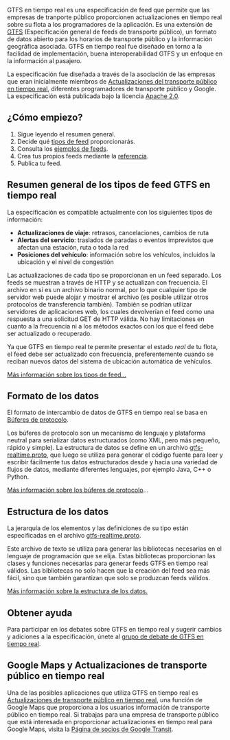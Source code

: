 GTFS en tiempo real es una especificación de feed que permite que las empresas de tranporte público proporcionen actualizaciones en tiempo real sobre su flota a los programadores de la aplicación. Es una extensión de [GTFS](https://developers.google.com/transit/gtfs/reference) (Especificación general de feeds de transporte público), un formato de datos abierto para los horarios de transporte público y la información geográfica asociada. GTFS en tiempo real fue diseñado en torno a la facilidad de implementación, buena interoperabilidad GTFS y un enfoque en la información al pasajero.

La especificación fue diseñada a través de la asociación de las empresas que eran inicialmente miembros de [Actualizaciones del transporte público en tiempo real](https://developers.google.com/transit/google-transit#LiveTransitUpdates), diferentes programadores de transporte público y Google. La especificación está publicada bajo la licencia [Apache 2.0](http://www.apache.org/licenses/LICENSE-2.0).

## ¿Cómo empiezo?

1.  Sigue leyendo el resumen general.
2.  Decide qué [tipos de feed](feed-types.md) proporcionarás.
3.  Consulta los [ejemplos de feeds](examples/).
4.  Crea tus propios feeds mediante la [referencia](reference.md).
5.  Publica tu feed.

## Resumen general de los tipos de feed GTFS en tiempo real

La especificación es compatible actualmente con los siguientes tipos de información:

*   **Actualizaciones de viaje**: retrasos, cancelaciones, cambios de ruta
*   **Alertas del servicio**: traslados de paradas o eventos imprevistos que afectan una estación, ruta o toda la red
*   **Posiciones del vehículo**: información sobre los vehículos, incluidos la ubicación y el nivel de congestión

Las actualizaciones de cada tipo se proporcionan en un feed separado. Los feeds se muestran a través de HTTP y se actualizan con frecuencia. El archivo en sí es un archivo binario normal, por lo que cualquier tipo de servidor web puede alojar y mostrar el archivo (es posible utilizar otros protocolos de transferencia también). También se podrían utilizar servidores de aplicaciones web, los cuales devolverían el feed como una respuesta a una solicitud GET de HTTP válida. No hay limitaciones en cuanto a la frecuencia ni a los métodos exactos con los que el feed debe ser actualizado o recuperado.

Ya que GTFS en tiempo real te permite presentar el estado _real_ de tu flota, el feed debe ser actualizado con frecuencia, preferentemente cuando se reciban nuevos datos del sistema de ubicación automática de vehículos.

[Más información sobre los tipos de feed...](feed-types.md)

## Formato de los datos

El formato de intercambio de datos de GTFS en tiempo real se basa en [Búferes de protocolo](https://developers.google.com/protocol-buffers/).

Los búferes de protocolo son un mecanismo de lenguaje y plataforma neutral para serializar datos estructurados (como XML, pero más pequeño, rápido y simple). La estructura de datos se define en un archivo [gtfs-realtime.proto](gtfs-realtime.proto), que luego se utiliza para generar el código fuente para leer y escribir fácilmente tus datos estructurados desde y hacia una variedad de flujos de datos, mediante diferentes lenguajes, por ejemplo Java, C++ o Python.

[Más información sobre los búferes de protocolo](https://developers.google.com/protocol-buffers/)...

## Estructura de los datos

La jerarquía de los elementos y las definiciones de su tipo están especificadas en el archivo [gtfs-realtime.proto](gtfs-realtime.proto).

Este archivo de texto se utiliza para generar las bibliotecas necesarias en el lenguaje de programación que se elija. Estas bibliotecas proporcionan las clases y funciones necesarias para generar feeds GTFS en tiempo real válidos. Las bibliotecas no solo hacen que la creación del feed sea más fácil, sino que también garantizan que solo se produzcan feeds válidos.

[Más información sobre la estructura de los datos.](reference.md)

## Obtener ayuda

Para participar en los debates sobre GTFS en tiempo real y sugerir cambios y adiciones a la especificación, únete al [grupo de debate de GTFS en tiempo real](http://groups.google.com/group/gtfs-realtime).

## Google Maps y Actualizaciones de transporte público en tiempo real

Una de las posibles aplicaciones que utiliza GTFS en tiempo real es [Actualizaciones de transporte público en tiempo real](https://developers.google.com/transit/google-transit#LiveTransitUpdates), una función de Google Maps que proporciona a los usuarios información de transporte público en tiempo real. Si trabajas para una empresa de transporte público que está interesada en proporcionar actualizaciones en tiempo real para Google Maps, visita la [Página de socios de Google Transit](http://maps.google.com/help/maps/transit/partners/live-updates.html).

